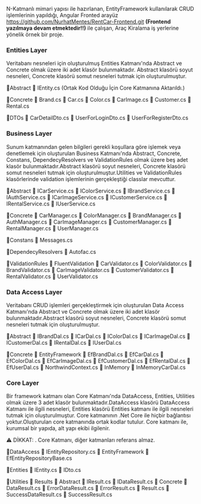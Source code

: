 
N-Katmanlı mimari yapısı ile hazırlanan, EntityFramework kullanılarak CRUD işlemlerinin yapıldığı, Angular Fronted arayüz https://github.com/NurhatMentes/RentCar-Frontend.git
<b>(Frontend yazılmaya devam etmektedir!!)</b> ile çalışan, Araç Kiralama iş yerlerine yönelik örnek bir proje.


<h3>Entities Layer</h3>
Veritabanı nesneleri için oluşturulmuş Entities Katmanı'nda Abstract ve Concrete olmak üzere iki adet klasör bulunmaktadır. Abstract klasörü soyut nesneleri, Concrete klasörü somut nesneleri tutmak için oluşturulmuştur.

📁Abstract
      📄 IEntity.cs (Ortak Kod Olduğu İçin Core Katmanına Aktarıldı.)

📁Concrete
      📄 Brand.cs
      📄 Car.cs
      📄 Color.cs
      📄 CarImage.cs
      📄 Customer.cs
      📄 Rental.cs
      
 📁DTOs
      📄 CarDetailDto.cs
      📄 UserForLoginDto.cs
      📄 UserForRegisterDto.cs



<h3>Business Layer</h3>
Sunum katmanından gelen bilgileri gerekli koşullara göre işlemek veya denetlemek için oluşturulan Business Katmanı'nda Abstract, Concrete, Constans, DependecyResolvers ve ValidationRules olmak üzere beş adet klasör bulunmaktadır.Abstract klasörü soyut nesneleri, Concrete klasörü somut nesneleri tutmak için oluşturulmuştur.Utilities ve ValidationRules klasörlerinde validation işlemlerinin gerçekleştiği classlar mevcuttur.

📁Abstract
     📄 ICarService.cs
     📄 IColorService.cs
     📄 IBrandService.cs
     📄 IAuthService.cs
     📄 ICarImageService.cs
     📄 ICustomerService.cs
     📄 IRentalService.cs
     📄 IUserService.cs
     
📁Concrete
      📄 CarManager.cs
      📄 ColorManager.cs
      📄 BrandManager.cs
      📄 AuthManager.cs
      📄 CarImageManager.cs
      📄 CustomerManager.cs
      📄 RentalManager.cs
      📄 UserManager.cs

📁Constans
      📄 Messages.cs
      
📁DependecyResolvers
      📄 Autofac.cs

📁ValidationRules
      📁 FluentValidation
             📄 CarValidator.cs
             📄 ColorValidator.cs
             📄 BrandValidator.cs
             📄 CarImageValidator.cs
             📄 CustomerValidator.cs
             📄 RentalValidator.cs
             📄 UserValidator.cs
             
             
             
<h3>Data Access Layer</h3>
Veritabanı CRUD işlemleri gerçekleştirmek için oluşturulan Data Access Katmanı'nda Abstract ve Concrete olmak üzere iki adet klasör bulunmaktadır.Abstract klasörü soyut nesneleri, Concrete klasörü somut nesneleri tutmak için oluşturulmuştur.

📁Abstract
     📄 IBrandDal.cs
     📄 ICarDal.cs
     📄 IColorDal.cs
     📄 ICarImageDal.cs
     📄 ICustomerDal.cs
     📄 IRentalDal.cs
     📄 IUserDal.cs

📁Concrete
      📁 EntityFramework
             📄 EfBrandDal.cs
             📄 EfCarDal.cs
             📄 EfColorDal.cs
             📄 EfCarImageDal.cs
             📄 EfCustomerDal.cs
             📄 EfRentalDal.cs
             📄 EfUserDal.cs
             📄 NorthwindContext.cs
      📁 InMemory
             📄 InMemoryCarDal.cs        
             
             
    
<h3>Core Layer</h3>
Bir framework katmanı olan Core Katmanı'nda DataAccess, Entities, Utilities olmak üzere 3 adet klasör bulunmaktadır.DataAccess klasörü DataAccess Katmanı ile ilgili nesneleri, Entities klasörü Entities katmanı ile ilgili nesneleri tutmak için oluşturulmuştur. Core katmanının .Net Core ile hiçbir bağlantısı yoktur.Oluşturulan core katmanında ortak kodlar tutulur. Core katmanı ile, kurumsal bir yapıda, alt yapı ekibi ilgilenir.

⚠ DİKKAT: .
Core Katmanı, diğer katmanları referans almaz.

📁DataAccess
     📄 IEntityRepository.cs
     📁 EntityFramework
           📄 EfEntityRepositoryBase.cs

📁Entities
     📄 IEntity.cs
     📄 IDto.cs

📁Utilities
      📁 Results
          📁 Abstract
                 📄 IResult.cs
                 📄 IDataResult.cs
          📁 Concrete
               📄 DataResult.cs
               📄 ErrorDataResult.cs
               📄 ErrorResult.cs
               📄 Result.cs
               📄 SuccessDataResult.cs
               📄 SuccessResult.cs


             
